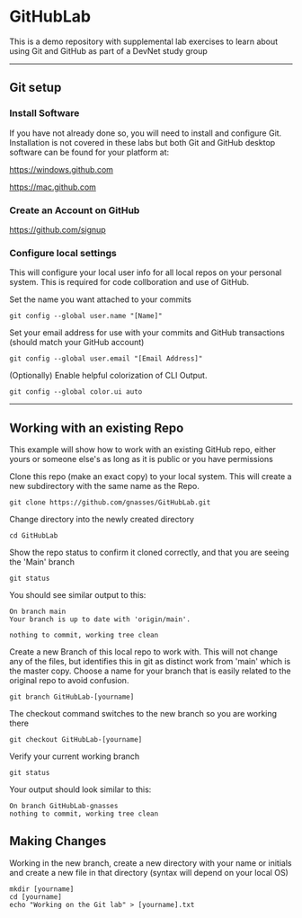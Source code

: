 # GitHubLab
This is a demo repository with supplemental lab exercises to learn about using Git and GitHub as part of a DevNet study group

---

## Git setup

### Install Software
If you have not already done so, you will need to install and configure Git. Installation is not covered in these labs but both Git and GitHub desktop software can be found for your platform at: 

https://windows.github.com

https://mac.github.com

### Create an Account on GitHub

https://github.com/signup

### Configure local settings
This will configure your local user info for all local repos on your personal system. This is required for code collboration and use of GitHub. 

Set the name you want attached to your commits

`git config --global user.name "[Name]"`

Set your email address for use with your commits and GitHub transactions (should match your GitHub account)

`git config --global user.email "[Email Address]"`

(Optionally) Enable helpful colorization of CLI Output. 

`git config --global color.ui auto`

---

## Working with an existing Repo
This example will show how to work with an existing GitHub repo, either yours or someone else's as long as it is public or you have permissions

Clone this repo (make an exact copy) to your local system. This will create a new subdirectory with the same name as the Repo. 

`git clone https://github.com/gnasses/GitHubLab.git`

Change directory into the newly created directory

`cd GitHubLab`

Show the repo status to confirm it cloned correctly, and that you are seeing the 'Main' branch

`git status`

You should see similar output to this: 

```
On branch main
Your branch is up to date with 'origin/main'.

nothing to commit, working tree clean
```

Create a new Branch of this local repo to work with. This will not change any of the files, but identifies this in git as distinct work from 'main' which is the master copy. Choose a name for your branch that is easily related to the original repo to avoid confusion. 

`git branch GitHubLab-[yourname]`

The checkout command switches to the new branch so you are working there

`git checkout GitHubLab-[yourname]`

Verify your current working branch

`git status`

Your output should look similar to this:

```
On branch GitHubLab-gnasses
nothing to commit, working tree clean
```

## Making Changes

Working in the new branch, create a new directory with your name or initials and create a new file in that directory (syntax will depend on your local OS)

```
mkdir [yourname]
cd [yourname]
echo "Working on the Git lab" > [yourname].txt
```


